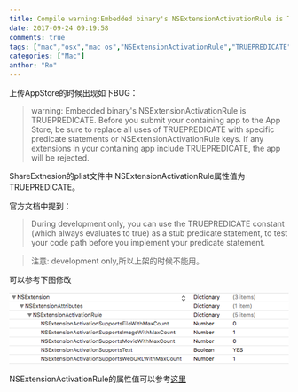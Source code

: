 ```yaml
---
title: Compile warning:Embedded binary's NSExtensionActivationRule is TRUEPREDICATE
date: 2017-09-24 09:19:58
comments: true
tags: ["mac","osx","mac os","NSExtensionActivationRule","TRUEPREDICATE"]
categories: ["Mac"]
anthor: "Ro"
---
```

上传AppStore的时候出现如下BUG：

>warning: Embedded binary's NSExtensionActivationRule is TRUEPREDICATE. Before you submit your containing app to the App Store, be sure to replace all uses of TRUEPREDICATE with specific predicate statements or NSExtensionActivationRule keys. If any extensions in your containing app include TRUEPREDICATE, the app will be rejected.

<!-- more -->

ShareExtnesion的plist文件中 NSExtensionActivationRule属性值为TRUEPREDICATE。

官方文档中提到：
>During development only, you can use the TRUEPREDICATE constant (which always evaluates to true) as a stub predicate statement, to test your code path before you implement your predicate statement.

>注意: development only,所以上架的时候不能用。

可以参考下图修改

![NSExtension](/imgs/NSExtension.png)

NSExtensionActivationRule的属性值可以参考[这里](https://developer.apple.com/library/content/documentation/General/Conceptual/ExtensibilityPG/ExtensionScenarios.html#//apple_ref/doc/uid/TP40014214-CH21-SW12)
